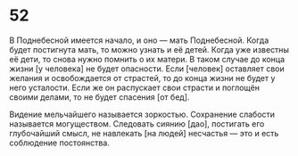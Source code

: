 # 52

В Поднебесной имеется начало, и оно — мать Поднебесной. Когда будет постигнута мать, то можно узнать и её детей. Когда уже известны её дети, то снова нужно помнить о их матери. В таком случае до конца жизни [у человека] не будет опасности. Если [человек] оставляет свои желания и освобождается от страстей, то до конца жизни не будет у него усталости. Если же он распускает свои страсти и поглощён своими делами, то не будет спасения [от бед].

Видение мельчайшего называется зоркостью. Сохранение слабости называется могуществом. Следовать сиянию [дао], постигать его глубочайший смысл, не навлекать [на людей] несчастья — это и есть соблюдение постоянства.